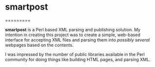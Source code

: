 # smartpost
=========

**smartpost** is a Perl based XML parsing and publishing solution.
 My intention in creating this project was to create a simple, web-based interface for accepting XML files and parsing them into *possibly several* webpages based on the contents.

I was impressed by the number of public libraries available in the Perl community for doing things like building HTML pages, and parsing XML.
